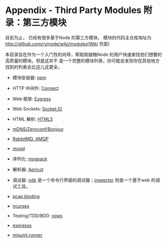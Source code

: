 # Appendix - Third Party Modules 附录：第三方模块
目前为止， 已经有很多基于Node 的第三方模块， 模块的代码主仓库地址为
http://github.com/ry/node/wiki/modules[Wiki 页面]


本目录旨在作为一个入门性的向导，帮助刚接触Node 的用户快速查找他们想要的高质量的模块。但是这并不
是一个完整的模块列表，你可能会发现你在其他地方找到的列表会比这儿这更全。


* 模块安装器: [npm](http://github.com/isaacs/npm)


* HTTP 中间件: [Connect](http://github.com/senchalabs/connect)


* Web 框架: [Express](http://github.com/visionmedia/express)

* Web Sockets: [Socket.IO](http://github.com/LearnBoost/Socket.IO-node)

* HTML 解析: [HTML5](http://github.com/aredridel/html5)


* [mDNS/Zeroconf/Bonjour](http://github.com/agnat/node_mdns)

* [RabbitMQ, AMQP](http://github.com/ry/node-amqp)

* [mysql](http://github.com/felixge/node-mysql)

* 序列化: [msgpack](http://github.com/pgriess/node-msgpack)

* 解析器: [Apricot](http://github.com/silentrob/Apricot)


* 调试器: [ndb](http://github.com/smtlaissezfaire/ndb) 是一个命令行界面的调试器；[inspector](http://github.com/dannycoates/node-inspector) 则是一个基于web 的调试工具。


* [pcap binding](http://github.com/mranney/node_pcap)


* [ncurses](http://github.com/mscdex/node-ncurses)

* Testing/TDD/BDD: [vows](http://vowsjs.org/)

* [expresso](http://github.com/visionmedia/expresso)

* [mjsunit.runner](http://github.com/tmpvar/mjsunit.runner)
